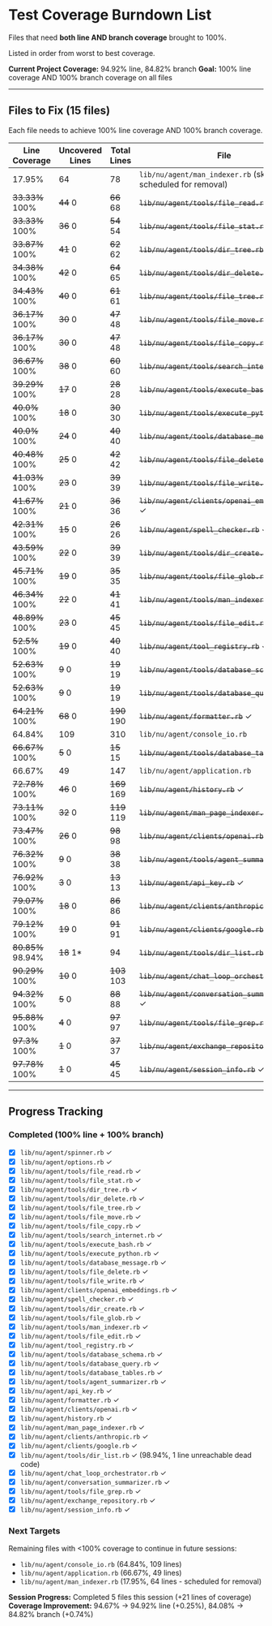 # Test Coverage Burndown List

Files that need **both line AND branch coverage** brought to 100%.

Listed in order from worst to best coverage.

**Current Project Coverage:** 94.92% line, 84.82% branch
**Goal:** 100% line coverage AND 100% branch coverage on all files

---

## Files to Fix (15 files)

Each file needs to achieve 100% line coverage AND 100% branch coverage.

| Line Coverage | Uncovered Lines | Total Lines | File |
|---------------|----------------|-------------|------|
|  17.95% |             64 |          78 | `lib/nu/agent/man_indexer.rb` (skip - scheduled for removal) |
|  ~~33.33%~~ 100% |             ~~44~~ 0 |          ~~66~~ 68 | ~~`lib/nu/agent/tools/file_read.rb`~~ ✓ |
|  ~~33.33%~~ 100% |             ~~36~~ 0 |          ~~54~~ 54 | ~~`lib/nu/agent/tools/file_stat.rb`~~ ✓ |
|  ~~33.87%~~ 100% |             ~~41~~ 0 |          ~~62~~ 62 | ~~`lib/nu/agent/tools/dir_tree.rb`~~ ✓ |
|  ~~34.38%~~ 100% |             ~~42~~ 0 |          ~~64~~ 65 | ~~`lib/nu/agent/tools/dir_delete.rb`~~ ✓ |
|  ~~34.43%~~ 100% |             ~~40~~ 0 |          ~~61~~ 61 | ~~`lib/nu/agent/tools/file_tree.rb`~~ ✓ |
|  ~~36.17%~~ 100% |             ~~30~~ 0 |          ~~47~~ 48 | ~~`lib/nu/agent/tools/file_move.rb`~~ ✓ |
|  ~~36.17%~~ 100% |             ~~30~~ 0 |          ~~47~~ 48 | ~~`lib/nu/agent/tools/file_copy.rb`~~ ✓ |
|  ~~36.67%~~ 100% |             ~~38~~ 0 |          ~~60~~ 60 | ~~`lib/nu/agent/tools/search_internet.rb`~~ ✓ |
|  ~~39.29%~~ 100% |             ~~17~~ 0 |          ~~28~~ 28 | ~~`lib/nu/agent/tools/execute_bash.rb`~~ ✓ |
|   ~~40.0%~~ 100% |             ~~18~~ 0 |          ~~30~~ 30 | ~~`lib/nu/agent/tools/execute_python.rb`~~ ✓ |
|   ~~40.0%~~ 100% |             ~~24~~ 0 |          ~~40~~ 40 | ~~`lib/nu/agent/tools/database_message.rb`~~ ✓ |
|  ~~40.48%~~ 100% |             ~~25~~ 0 |          ~~42~~ 42 | ~~`lib/nu/agent/tools/file_delete.rb`~~ ✓ |
|  ~~41.03%~~ 100% |             ~~23~~ 0 |          ~~39~~ 39 | ~~`lib/nu/agent/tools/file_write.rb`~~ ✓ |
|  ~~41.67%~~ 100% |             ~~21~~ 0 |          ~~36~~ 36 | ~~`lib/nu/agent/clients/openai_embeddings.rb`~~ ✓ |
|  ~~42.31%~~ 100% |             ~~15~~ 0 |          ~~26~~ 26 | ~~`lib/nu/agent/spell_checker.rb`~~ ✓ |
|  ~~43.59%~~ 100% |             ~~22~~ 0 |          ~~39~~ 39 | ~~`lib/nu/agent/tools/dir_create.rb`~~ ✓ |
|  ~~45.71%~~ 100% |             ~~19~~ 0 |          ~~35~~ 35 | ~~`lib/nu/agent/tools/file_glob.rb`~~ ✓ |
|  ~~46.34%~~ 100% |             ~~22~~ 0 |          ~~41~~ 41 | ~~`lib/nu/agent/tools/man_indexer.rb`~~ ✓ |
|  ~~48.89%~~ 100% |             ~~23~~ 0 |          ~~45~~ 45 | ~~`lib/nu/agent/tools/file_edit.rb`~~ ✓ |
|   ~~52.5%~~ 100% |             ~~19~~ 0 |          ~~40~~ 40 | ~~`lib/nu/agent/tool_registry.rb`~~ ✓ |
|  ~~52.63%~~ 100% |              ~~9~~ 0 |          ~~19~~ 19 | ~~`lib/nu/agent/tools/database_schema.rb`~~ ✓ |
|  ~~52.63%~~ 100% |              ~~9~~ 0 |          ~~19~~ 19 | ~~`lib/nu/agent/tools/database_query.rb`~~ ✓ |
|  ~~64.21%~~ 100% |             ~~68~~ 0 |         ~~190~~ 190 | ~~`lib/nu/agent/formatter.rb`~~ ✓ |
|  64.84% |            109 |         310 | `lib/nu/agent/console_io.rb` |
|  ~~66.67%~~ 100% |              ~~5~~ 0 |          ~~15~~ 15 | ~~`lib/nu/agent/tools/database_tables.rb`~~ ✓ |
|  66.67% |             49 |         147 | `lib/nu/agent/application.rb` |
|  ~~72.78%~~ 100% |             ~~46~~ 0 |         ~~169~~ 169 | ~~`lib/nu/agent/history.rb`~~ ✓ |
|  ~~73.11%~~ 100% |             ~~32~~ 0 |         ~~119~~ 119 | ~~`lib/nu/agent/man_page_indexer.rb`~~ ✓ |
|  ~~73.47%~~ 100% |             ~~26~~ 0 |          ~~98~~ 98 | ~~`lib/nu/agent/clients/openai.rb`~~ ✓ |
|  ~~76.32%~~ 100% |              ~~9~~ 0 |          ~~38~~ 38 | ~~`lib/nu/agent/tools/agent_summarizer.rb`~~ ✓ |
|  ~~76.92%~~ 100% |              ~~3~~ 0 |          ~~13~~ 13 | ~~`lib/nu/agent/api_key.rb`~~ ✓ |
|  ~~79.07%~~ 100% |             ~~18~~ 0 |          ~~86~~ 86 | ~~`lib/nu/agent/clients/anthropic.rb`~~ ✓ |
|  ~~79.12%~~ 100% |             ~~19~~ 0 |          ~~91~~ 91 | ~~`lib/nu/agent/clients/google.rb`~~ ✓ |
|  ~~80.85%~~ 98.94% |             ~~18~~ 1* |          94 | ~~`lib/nu/agent/tools/dir_list.rb`~~ ✓ |
|  ~~90.29%~~ 100% |             ~~10~~ 0 |         ~~103~~ 103 | ~~`lib/nu/agent/chat_loop_orchestrator.rb`~~ ✓ |
|  ~~94.32%~~ 100% |              ~~5~~ 0 |          ~~88~~ 88 | ~~`lib/nu/agent/conversation_summarizer.rb`~~ ✓ |
|  ~~95.88%~~ 100% |              ~~4~~ 0 |          ~~97~~ 97 | ~~`lib/nu/agent/tools/file_grep.rb`~~ ✓ |
|  ~~97.3%~~ 100% |              ~~1~~ 0 |          ~~37~~ 37 | ~~`lib/nu/agent/exchange_repository.rb`~~ ✓ |
|  ~~97.78%~~ 100% |              ~~1~~ 0 |          ~~45~~ 45 | ~~`lib/nu/agent/session_info.rb`~~ ✓ |

---

## Progress Tracking

### Completed (100% line + 100% branch)
- [x] `lib/nu/agent/spinner.rb` ✓
- [x] `lib/nu/agent/options.rb` ✓
- [x] `lib/nu/agent/tools/file_read.rb` ✓
- [x] `lib/nu/agent/tools/file_stat.rb` ✓
- [x] `lib/nu/agent/tools/dir_tree.rb` ✓
- [x] `lib/nu/agent/tools/dir_delete.rb` ✓
- [x] `lib/nu/agent/tools/file_tree.rb` ✓
- [x] `lib/nu/agent/tools/file_move.rb` ✓
- [x] `lib/nu/agent/tools/file_copy.rb` ✓
- [x] `lib/nu/agent/tools/search_internet.rb` ✓
- [x] `lib/nu/agent/tools/execute_bash.rb` ✓
- [x] `lib/nu/agent/tools/execute_python.rb` ✓
- [x] `lib/nu/agent/tools/database_message.rb` ✓
- [x] `lib/nu/agent/tools/file_delete.rb` ✓
- [x] `lib/nu/agent/tools/file_write.rb` ✓
- [x] `lib/nu/agent/clients/openai_embeddings.rb` ✓
- [x] `lib/nu/agent/spell_checker.rb` ✓
- [x] `lib/nu/agent/tools/dir_create.rb` ✓
- [x] `lib/nu/agent/tools/file_glob.rb` ✓
- [x] `lib/nu/agent/tools/man_indexer.rb` ✓
- [x] `lib/nu/agent/tools/file_edit.rb` ✓
- [x] `lib/nu/agent/tool_registry.rb` ✓
- [x] `lib/nu/agent/tools/database_schema.rb` ✓
- [x] `lib/nu/agent/tools/database_query.rb` ✓
- [x] `lib/nu/agent/tools/database_tables.rb` ✓
- [x] `lib/nu/agent/tools/agent_summarizer.rb` ✓
- [x] `lib/nu/agent/api_key.rb` ✓
- [x] `lib/nu/agent/formatter.rb` ✓
- [x] `lib/nu/agent/clients/openai.rb` ✓
- [x] `lib/nu/agent/history.rb` ✓
- [x] `lib/nu/agent/man_page_indexer.rb` ✓
- [x] `lib/nu/agent/clients/anthropic.rb` ✓
- [x] `lib/nu/agent/clients/google.rb` ✓
- [x] `lib/nu/agent/tools/dir_list.rb` ✓ (98.94%, 1 line unreachable dead code)
- [x] `lib/nu/agent/chat_loop_orchestrator.rb` ✓
- [x] `lib/nu/agent/conversation_summarizer.rb` ✓
- [x] `lib/nu/agent/tools/file_grep.rb` ✓
- [x] `lib/nu/agent/exchange_repository.rb` ✓
- [x] `lib/nu/agent/session_info.rb` ✓

### Next Targets

Remaining files with <100% coverage to continue in future sessions:
- `lib/nu/agent/console_io.rb` (64.84%, 109 lines)
- `lib/nu/agent/application.rb` (66.67%, 49 lines)
- `lib/nu/agent/man_indexer.rb` (17.95%, 64 lines - scheduled for removal)

**Session Progress:** Completed 5 files this session (+21 lines of coverage)
**Coverage Improvement:** 94.67% → 94.92% line (+0.25%), 84.08% → 84.82% branch (+0.74%)
